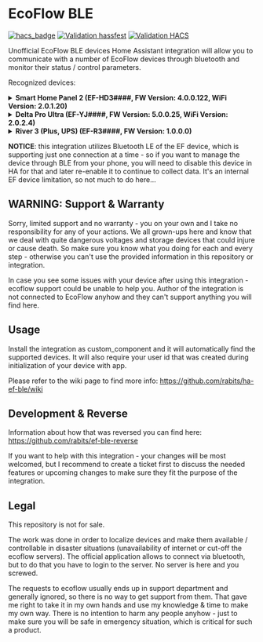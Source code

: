 # EcoFlow BLE

[![hacs_badge](https://img.shields.io/badge/HACS-Default-41BDF5.svg)](https://github.com/hacs/integration)
[![Validation hassfest](https://github.com/rabits/ha-ef-ble/actions/workflows/validate-hassfest.yaml/badge.svg)](https://github.com/rabits/ha-ef-ble/actions/workflows/validate-hassfest.yaml)
[![Validation HACS](https://github.com/rabits/ha-ef-ble/actions/workflows/validate-hacs.yaml/badge.svg)](https://github.com/rabits/ha-ef-ble/actions/workflows/validate-hacs.yaml)

Unofficial EcoFlow BLE devices Home Assistant integration will allow you to communicate with a
number of EcoFlow devices through bluetooth and monitor their status / control parameters.

Recognized devices:
<details><summary>
<b>Smart Home Panel 2 (EF-HD3####, FW Version: 4.0.0.122, WiFi Version: 2.0.1.20)</b>
</summary>

| *Sensors*                      |
|--------------------------------|
| Battery Level                  |
| Input Power                    |
| Output Power                   |
| Grid Power                     |
| Power In Use                   |
| Circuit Power (Each Circuit)   |
| Circuit Current (Each Circuit) |
| Channel Current (Each Channel) |
</details>
<details><summary>
<b>Delta Pro Ultra (EF-YJ####, FW Version: 5.0.0.25, WiFi Version: 2.0.2.4)</b>
</summary>

| *Sensors*                |
|--------------------------|
| Battery Level            |
| Input Power              |
| Output Power             |
| Low Voltage Solar Power  |
| High Voltage Solar Power |
</details>
<details><summary>
<b>River 3 (Plus, UPS) (EF-R3####, FW Version: 1.0.0.0)</b>
</summary>

| *Sensors*                       | *Switches*     | *Sliders*            | *Selects*            |
|---------------------------------|----------------|----------------------|----------------------|
| AC Input Energy                 | AC Port        | Backup Reserve Level | Led Mode (Plus only) |
| AC Input Power                  | DC Port        | Max Charge Limit     |                      |
| AC Output Energy                | Backup Reserve | Min Discharge Limit  |                      |
| AC Output Power                 |                |                      |                      |
| Battery Level                   |                |                      |                      |
| DC 12V Port Output Energy       |                |                      |                      |
| DC 12V Port Output Power        |                |                      |                      |
| DC Input Energy                 |                |                      |                      |
| DC Input Power                  |                |                      |                      |
| Input Energy Total              |                |                      |                      |
| Input Power Total               |                |                      |                      |
| Output Energy Total             |                |                      |                      |
| Output Power Total              |                |                      |                      |
| USB A Output Energy             |                |                      |                      |
| USB A Output Power              |                |                      |                      |
| USB C Output Energy             |                |                      |                      |
| USB C Output Power              |                |                      |                      |
| Battery Input Power (disabled)  |                |                      |                      |
| Battery Output Power (disabled) |                |                      |                      |
| Cell Temperature (disabled)     |                |                      |                      |
</details>

</p>

**NOTICE**: this integration utilizes Bluetooth LE of the EF device, which is supporting just one
connection at a time - so if you want to manage the device through BLE from your phone, you will
need to disable this device in HA for that and later re-enable it to continue to collect data. It's
an internal EF device limitation, so not much to do here...

## WARNING: Support & Warranty

Sorry, limited support and no warranty - you on your own and I take no responsibility for any of
your actions. We all grown-ups here and know that we deal with quite dangerous voltages and storage
devices that could injure or cause death. So make sure you know what you doing for each and every
step - otherwise you can't use the provided information in this repository or integration.

In case you see some issues with your device after using this integration - ecoflow support could
be unable to help you. Author of the integration is not connected to EcoFlow anyhow and they can't
support anything you will find here.

## Usage

Install the integration as custom_component and it will automatically find the supported devices.
It will also require your user id that was created during initialization of your device with app.

Please refer to the wiki page to find more info: https://github.com/rabits/ha-ef-ble/wiki

## Development & Reverse

Information about how that was reversed you can find here: https://github.com/rabits/ef-ble-reverse

If you want to help with this integration - your changes will be most welcomed, but I recommend to
create a ticket first to discuss the needed features or upcoming changes to make sure they fit the
purpose of the integration.

## Legal

This repository is not for sale.

The work was done in order to localize devices and make them available / controllable in disaster
situations (unavailability of internet or cut-off the ecoflow servers). The official application
allows to connect via bluetooth, but to do that you have to login to the server. No server is here
and you screwed.

The requests to ecoflow usually ends up in support department and generally ignored, so there is no
way to get support from them. That gave me right to take it in my own hands and use my knowledge &
time to make my own way. There is no intention to harm any people anyhow - just to make sure you
will be safe in emergency situation, which is critical for such a product.
